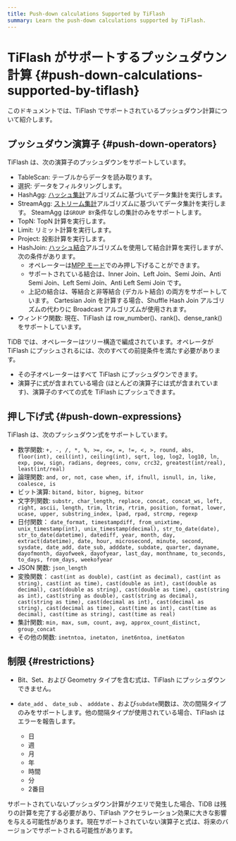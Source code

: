 ```yaml
---
title: Push-down calculations Supported by TiFlash
summary: Learn the push-down calculations supported by TiFlash.
---
```


# TiFlash がサポートするプッシュダウン計算 {#push-down-calculations-supported-by-tiflash}

このドキュメントでは、TiFlash でサポートされているプッシュダウン計算について紹介します。

## プッシュダウン演算子 {#push-down-operators}

TiFlash は、次の演算子のプッシュダウンをサポートしています。

-   TableScan: テーブルからデータを読み取ります。
-   選択: データをフィルタリングします。
-   HashAgg: [ハッシュ集計](/explain-aggregation.md#hash-aggregation)アルゴリズムに基づいてデータ集計を実行します。
-   StreamAgg: [ストリーム集計](/explain-aggregation.md#stream-aggregation)アルゴリズムに基づいてデータ集計を実行します。 SteamAgg は`GROUP BY`条件なしの集計のみをサポートします。
-   TopN: TopN 計算を実行します。
-   Limit: リミット計算を実行します。
-   Project: 投影計算を実行します。
-   HashJoin: [ハッシュ結合](/explain-joins.md#hash-join)アルゴリズムを使用して結合計算を実行しますが、次の条件があります。
    -   オペレーターは[MPP モード](/tiflash/use-tiflash-mpp-mode.md)でのみ押し下げることができます。
    -   サポートされている結合は、Inner Join、Left Join、Semi Join、Anti Semi Join、Left Semi Join、Anti Left Semi Join です。
    -   上記の結合は、等結合と非等結合 (デカルト結合) の両方をサポートしています。 Cartesian Join を計算する場合、Shuffle Hash Join アルゴリズムの代わりに Broadcast アルゴリズムが使用されます。
-   ウィンドウ関数: 現在、TiFlash は row_number()、rank()、dense_rank() をサポートしています。

TiDB では、オペレーターはツリー構造で編成されています。オペレータが TiFlash にプッシュされるには、次のすべての前提条件を満たす必要があります。

-   その子オペレーターはすべて TiFlash にプッシュダウンできます。
-   演算子に式が含まれている場合 (ほとんどの演算子には式が含まれています)、演算子のすべての式を TiFlash にプッシュできます。

## 押し下げ式 {#push-down-expressions}

TiFlash は、次のプッシュダウン式をサポートしています。

-   数学関数: `+, -, /, *, %, >=, <=, =, !=, <, >, round, abs, floor(int), ceil(int), ceiling(int), sqrt, log, log2, log10, ln, exp, pow, sign, radians, degrees, conv, crc32, greatest(int/real), least(int/real)`
-   論理関数: `and, or, not, case when, if, ifnull, isnull, in, like, coalesce, is`
-   ビット演算: `bitand, bitor, bigneg, bitxor`
-   文字列関数: `substr, char_length, replace, concat, concat_ws, left, right, ascii, length, trim, ltrim, rtrim, position, format, lower, ucase, upper, substring_index, lpad, rpad, strcmp, regexp`
-   日付関数： `date_format, timestampdiff, from_unixtime, unix_timestamp(int), unix_timestamp(decimal), str_to_date(date), str_to_date(datetime), datediff, year, month, day, extract(datetime), date, hour, microsecond, minute, second, sysdate, date_add, date_sub, adddate, subdate, quarter, dayname, dayofmonth, dayofweek, dayofyear, last_day, monthname, to_seconds, to_days, from_days, weekofyear`
-   JSON 関数: `json_length`
-   変換関数： `cast(int as double), cast(int as decimal), cast(int as string), cast(int as time), cast(double as int), cast(double as decimal), cast(double as string), cast(double as time), cast(string as int), cast(string as double), cast(string as decimal), cast(string as time), cast(decimal as int), cast(decimal as string), cast(decimal as time), cast(time as int), cast(time as decimal), cast(time as string), cast(time as real)`
-   集計関数: `min, max, sum, count, avg, approx_count_distinct, group_concat`
-   その他の関数: `inetntoa, inetaton, inet6ntoa, inet6aton`

## 制限 {#restrictions}

-   Bit、Set、および Geometry タイプを含む式は、TiFlash にプッシュダウンできません。

-   `date_add` 、 `date_sub` 、 `adddate` 、および`subdate`関数は、次の間隔タイプのみをサポートします。他の間隔タイプが使用されている場合、TiFlash はエラーを報告します。

    -   日
    -   週
    -   月
    -   年
    -   時間
    -   分
    -   2番目

サポートされていないプッシュダウン計算がクエリで発生した場合、TiDB は残りの計算を完了する必要があり、TiFlash アクセラレーション効果に大きな影響を与える可能性があります。現在サポートされていない演算子と式は、将来のバージョンでサポートされる可能性があります。
